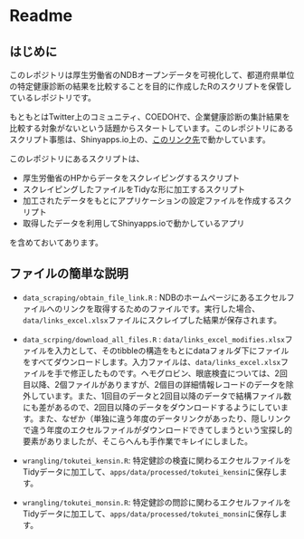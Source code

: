 # Readme

## はじめに

このレポジトリは厚生労働省のNDBオープンデータを可視化して、都道府県単位の特定健康診断の結果を比較することを目的に作成したRのスクリプトを保管しているレポジトリです。

もともとはTwitter上のコミュニティ、COEDOHで、企業健康診断の集計結果を比較する対象がないという話題からスタートしています。このレポジトリにあるスクリプト事態は、Shinyapps.io上の、[このリンク先](https://norimitsu-nisida.shinyapps.io/NDBapp/)で動かしています。

このレポジトリにあるスクリプトは、

* 厚生労働省のHPからデータをスクレイピングするスクリプト
* スクレイピングしたファイルをTidyな形に加工するスクリプト
* 加工されたデータをもとにアプリケーションの設定ファイルを作成するスクリプト
* 取得したデータを利用してShinyapps.ioで動かしているアプリ

を含めておいてあります。

## ファイルの簡単な説明

* `data_scraping/obtain_file_link.R` : NDBのホームページにあるエクセルファイルへのリンクを取得するためのファイルです。実行した場合、`data/links_excel.xlsx`ファイルにスクレイプした結果が保存されます。

* `data_scrping/download_all_files.R` : `data/links_excel_modifies.xlsx`ファイルを入力として、そのtibbleの構造をもとにdataフォルダ下にファイルをすべてダウンロードします。入力ファイルは、`data/links_excel.xlsx`ファイルを手で修正したものです。ヘモグロビン、眼底検査については、2回目以降、2個ファイルがありますが、2個目の詳細情報レコードのデータを除外しています。また、1回目のデータと2回目以降のデータで結構ファイル数にも差があるので、2回目以降のデータをダウンロードするようにしています。また、なぜか（単独に違う年度のデータリンクがあったり、隠しリンクで違う年度のエクセルファイルがダウンロードできてしまうという宝探し的要素がありましたが、そこらへんも手作業でキレイにしました。

* `wrangling/tokutei_kensin.R`: 特定健診の検査に関わるエクセルファイルをTidyデータに加工して、`apps/data/processed/tokutei_kensin`に保存します。

* `wrangling/tokutei_monsin.R`:
特定健診の問診に関わるエクセルファイルをTidyデータに加工して、`apps/data/processed/tokutei_monsin`に保存します。



